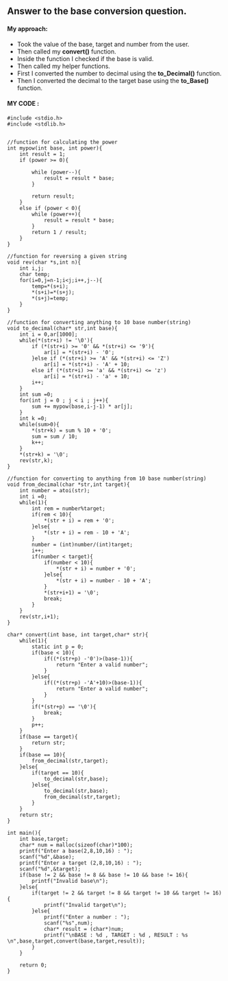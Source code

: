## Answer to the base conversion question.
#### My approach:
- Took the value of the base, target and number from the user.
- Then called my <strong>convert()</strong> function.
- Inside the function I checked if the base is valid.
- Then called my helper functions.
- First I converted the number to decimal using the <strong>to_Decimal()</strong> function.
- Then I converted the decimal to the target base using the <strong>to_Base()</strong> function.

#### MY CODE : 

    #include <stdio.h>
    #include <stdlib.h>


    //function for calculating the power 
    int mypow(int base, int power){
        int result = 1;
        if (power >= 0){

            while (power--){
                result = result * base;
            }

            return result;
        }
        else if (power < 0){
            while (power++){
                result = result * base;
            }
            return 1 / result;
        }
    }

    //function for reversing a given string
    void rev(char *s,int n){
        int i,j;
        char temp;
        for(i=0,j=n-1;i<j;i++,j--){
            temp=*(s+i);
            *(s+i)=*(s+j);
            *(s+j)=temp;
        }
    }

    //function for converting anything to 10 base number(string)
    void to_decimal(char* str,int base){
        int i = 0,ar[1000];
        while(*(str+i) != '\0'){
            if (*(str+i) >= '0' && *(str+i) <= '9'){
                ar[i] = *(str+i) - '0';
            }else if (*(str+i) >= 'A' && *(str+i) <= 'Z')
                ar[i] = *(str+i) - 'A' + 10;
            else if (*(str+i) >= 'a' && *(str+i) <= 'z')
                ar[i] = *(str+i) - 'a' + 10;
            i++;
        }
        int sum =0;
        for(int j = 0 ; j < i ; j++){
            sum += mypow(base,i-j-1) * ar[j];
        }
        int k =0; 
        while(sum>0){
            *(str+k) = sum % 10 + '0';
            sum = sum / 10;
            k++;
        }
        *(str+k) = '\0';
        rev(str,k);
    }

    //function for converting to anything from 10 base number(string)
    void from_decimal(char *str,int target){
        int number = atoi(str);    
        int i =0;
        while(1){
            int rem = number%target;
            if(rem < 10){
                *(str + i) = rem + '0';
            }else{
                *(str + i) = rem - 10 + 'A';
            }
            number = (int)number/(int)target;
            i++;
            if(number < target){
                if(number < 10){
                    *(str + i) = number + '0';
                }else{
                    *(str + i) = number - 10 + 'A';
                }
                *(str+i+1) = '\0';
                break;
            }
        }
        rev(str,i+1);
    }

    char* convert(int base, int target,char* str){
        while(1){
            static int p = 0;
            if(base < 10){
                if((*(str+p) -'0')>(base-1)){
                    return "Enter a valid number";
                }
            }else{
                if((*(str+p) -'A'+10)>(base-1)){
                    return "Enter a valid number";
                }
            }
            if(*(str+p) == '\0'){
                break;
            }
            p++;
        }
        if(base == target){
            return str;
        }
        if(base == 10){
            from_decimal(str,target);
        }else{
            if(target == 10){
                to_decimal(str,base);
            }else{
                to_decimal(str,base);
                from_decimal(str,target);
            }
        }
        return str;
    }

    int main(){
        int base,target;
        char* num = malloc(sizeof(char)*100);
        printf("Enter a base(2,8,10,16) : ");
        scanf("%d",&base);
        printf("Enter a target (2,8,10,16) : ");
        scanf("%d",&target);
        if(base != 2 && base != 8 && base != 10 && base != 16){
            printf("Invalid base\n");
        }else{
            if(target != 2 && target != 8 && target != 10 && target != 16){
                printf("Invalid target\n");
            }else{
                printf("Enter a number : ");
                scanf("%s",num);
                char* result = (char*)num;
                printf("\nBASE : %d , TARGET : %d , RESULT : %s \n",base,target,convert(base,target,result));
            }
        }

        return 0;
    }